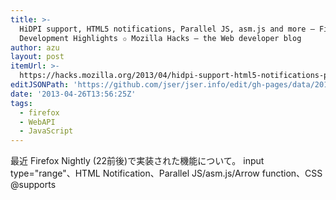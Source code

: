 ```yaml
---
title: >-
  HiDPI support, HTML5 notifications, Parallel JS, asm.js and more – Firefox
  Development Highlights ✩ Mozilla Hacks – the Web developer blog
author: azu
layout: post
itemUrl: >-
  https://hacks.mozilla.org/2013/04/hidpi-support-html5-notifications-parallel-js-asm-js-and-more-firefox-development-highlights/
editJSONPath: 'https://github.com/jser/jser.info/edit/gh-pages/data/2013/04/index.json'
date: '2013-04-26T13:56:25Z'
tags:
  - firefox
  - WebAPI
  - JavaScript
---
```

最近 Firefox Nightly (22前後)で実装された機能について。
input type="range"、HTML Notification、Parallel JS/asm.js/Arrow function、CSS @supports
